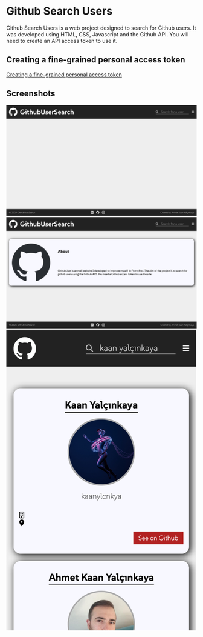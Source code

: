 # Github Search Users

Github Search Users is a web project designed to search for Github users.
It was developed using HTML, CSS, Javascript and the Github API.
You will need to create an API access token to use it.

## Creating a fine-grained personal access token

[Creating a fine-grained personal access token](https://docs.github.com/en/authentication/keeping-your-account-and-data-secure/managing-your-personal-access-tokens#creating-a-fine-grained-personal-access-token)

## Screenshots
![Home Page](/img/main-page.png)
![About Page](/img/about-page.png)
![Mobile Result Page](/img/mobile-result-page.png)